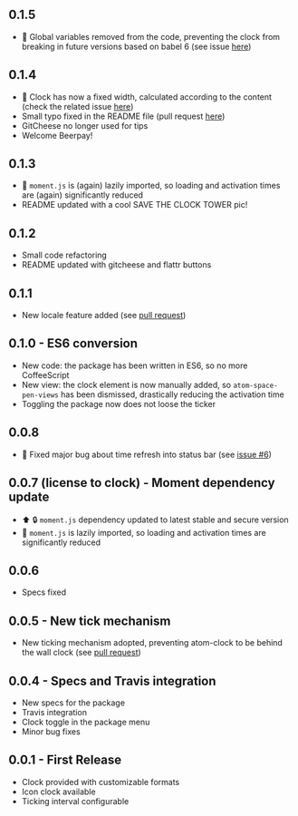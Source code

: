 ## 0.1.5
* :bug: Global variables removed from the code, preventing the clock from breaking
in future versions based on babel 6 (see issue [here](https://github.com/b3by/atom-clock/issues/18))

## 0.1.4
* :bug: Clock has now a fixed width, calculated according to the content (check the related issue [here](https://github.com/b3by/atom-clock/issues/16))
* Small typo fixed in the README file (pull request [here](https://github.com/b3by/atom-clock/pull/14))
* GitCheese no longer used for tips
* Welcome Beerpay!

## 0.1.3
* :racehorse: `moment.js` is (again) lazily imported, so loading and activation times are (again) significantly reduced
* README updated with a cool SAVE THE CLOCK TOWER pic!

## 0.1.2
* Small code refactoring
* README updated with gitcheese and flattr buttons

## 0.1.1
* New locale feature added (see [pull request](https://github.com/b3by/atom-clock/pull/11))

## 0.1.0 - ES6 conversion
* New code: the package has been written in ES6, so no more CoffeeScript
* New view: the clock element is now manually added, so `atom-space-pen-views` has been dismissed, drastically reducing the activation time
* Toggling the package now does not loose the ticker

## 0.0.8
* :bug: Fixed major bug about time refresh into status bar (see [issue \#6](https://github.com/b3by/atom-clock/issues/6))

## 0.0.7 (license to clock) - Moment dependency update
* :arrow_up: :lock: `moment.js` dependency updated to latest stable and secure version
* :racehorse: `moment.js` is lazily imported, so loading and activation times are significantly reduced

## 0.0.6
* Specs fixed

## 0.0.5 - New tick mechanism
* New ticking mechanism adopted, preventing atom-clock to be behind the wall clock
(see [pull request](https://github.com/b3by/atom-clock/pull/4))

## 0.0.4 - Specs and Travis integration
* New specs for the package
* Travis integration
* Clock toggle in the package menu
* Minor bug fixes

## 0.0.1 - First Release
* Clock provided with customizable formats
* Icon clock available
* Ticking interval configurable
